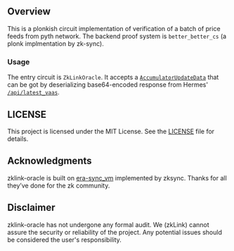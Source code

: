 ## Overview

This is a plonkish circuit implementation of verification of a batch of price feeds from pyth network. The backend proof system is `better_better_cs` (a plonk implmentation by zk-sync).

### Usage

The entry circuit is `ZkLinkOracle`. It accepts a [`AccumulatorUpdateData`](https://github.com/pyth-network/pyth-crosschain/blob/6463f1a98fcaa63e3d60b128b46ff08181ce8c1f/pythnet/pythnet_sdk/src/wire.rs#L60-L66) that can be got by deserializing base64-encoded response from Hermes' [`/api/latest_vaas`](https://hermes.pyth.network/docs/#/rest/latest_vaas).

## LICENSE

This project is licensed under the MIT License. See the [LICENSE](LICENSE) file for details.

## Acknowledgments

zklink-oracle is built on [era-sync_vm](https://github.com/matter-labs/era-sync_vm) implemented by zksync. Thanks for all they’ve done for the zk community.

## Disclaimer

zklink-oracle has not undergone any formal audit. We (zkLink) cannot assure the security or reliability of the project. Any potential issues should be considered the user's responsibility.

